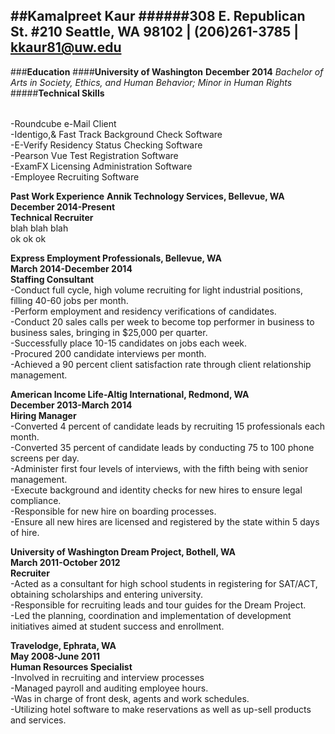 ##Kamalpreet Kaur
######308 E. Republican St. #210 Seattle, WA 98102 | (206)261-3785 | kkaur81@uw.edu
---
###**Education**
####**University of Washington**						                                               **December 2014**
*Bachelor of Arts in Society, Ethics, and Human Behavior; Minor in Human Rights*
#####**Technical Skills**
######
-Roundcube e-Mail Client<br> 
-Identigo,& Fast Track Background Check Software<br>
-E-Verify Residency Status Checking Software<br>
-Pearson Vue Test Registration Software<br>
-ExamFX  Licensing Administration Software<br>
-Employee Recruiting Software<br>

**Past Work Experience**
**Annik Technology Services, Bellevue, WA<br>
December 2014-Present<br>
Technical Recruiter**<br>
blah blah blah<br>
ok ok ok <br>

**Express Employment Professionals, Bellevue, WA<br>
March 2014-December 2014<br>
Staffing Consultant**<br>
-Conduct full cycle, high volume recruiting for light industrial positions, filling 40-60 jobs per month.<br>
-Perform employment and residency verifications of candidates.<br>
-Conduct 20 sales calls per week to become top performer in business to business sales, bringing in $25,000 per quarter.<br>
-Successfully place 10-15 candidates on jobs each week.<br>
-Procured 200 candidate interviews per month.<br>
-Achieved a 90 percent client satisfaction rate through client relationship management.<Br>

**American Income Life-Altig International, Redmond, WA<br>
December 2013-March 2014<Br>
Hiring Manager**<br>
-Converted 4 percent of candidate leads by recruiting 15 professionals each month.<Br>
-Converted 35 percent of candidate leads by conducting 75 to 100 phone screens per day.<br>
-Administer first four levels of interviews, with the fifth being with senior management.<br>
-Execute background and identity checks for new hires to ensure legal compliance.<br>
-Responsible for new hire on boarding processes.<br>
-Ensure all new hires are licensed and registered by the state within 5 days of hire.<br>

**University of Washington Dream Project, Bothell, WA<br>
March 2011-October 2012<br>
Recruiter**<br>
-Acted as a consultant for high school students in registering for SAT/ACT, obtaining scholarships and entering university. <br>
-Responsible for recruiting leads and tour guides for the Dream Project.<br>
-Led the planning, coordination and implementation of development initiatives aimed at student success and enrollment.<br>

**Travelodge, Ephrata, WA<br>
May 2008-June 2011<br>
Human Resources Specialist**<br>
-Involved in recruiting and interview processes<br>
-Managed payroll and auditing employee hours.<br>
-Was in charge of front desk, agents and work schedules.<br>
-Utilizing hotel software to make reservations as well as up-sell products and services.<br>

